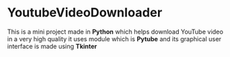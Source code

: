 # YoutubeVideoDownloader
 
This is a mini project made in <STRONG>Python</STRONG> which helps download YouTube video in a very high quality
it uses module which is <strong>Pytube</strong> 
and its graphical user interface is made using <strong>Tkinter</strong>
